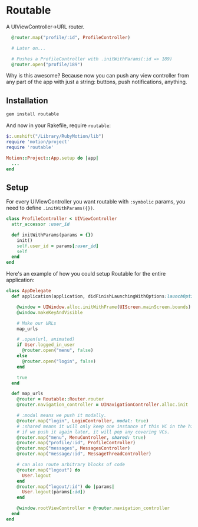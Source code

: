 # Routable
A UIViewController->URL router.

```ruby
  @router.map("profile/:id", ProfileController)

  # Later on...

  # Pushes a ProfileController with .initWithParams(:id => 189)
  @router.open("profile/189")
```

Why is this awesome? Because now you can push any view controller from any part of the app with just a string: buttons, push notifications, anything.

## Installation

```ruby
gem install routable
```

And now in your Rakefile, require `routable`:

```ruby
$:.unshift("/Library/RubyMotion/lib")
require 'motion/project'
require 'routable'

Motion::Project::App.setup do |app|
  ...
end
```

## Setup

For every UIViewController you want routable with `:symbolic` params, you need to define `.initWithParams({})`.

```ruby
class ProfileController < UIViewController
  attr_accessor :user_id

  def initWithParams(params = {})
    init()
    self.user_id = params[:user_id]
    self
  end
end
```

Here's an example of how you could setup Routable for the entire application:

```ruby
class AppDelegate
  def application(application, didFinishLaunchingWithOptions:launchOptions)

    @window = UIWindow.alloc.initWithFrame(UIScreen.mainScreen.bounds)
    @window.makeKeyAndVisible

    # Make our URLs
    map_urls

    # .open(url, animated)
    if User.logged_in_user
      @router.open("menu", false)
    else
      @router.open("login", false)
    end

    true
  end

  def map_urls
    @router = Routable::Router.router
    @router.navigation_controller = UINavigationController.alloc.init

    # :modal means we push it modally.
    @router.map("login", LoginController, modal: true)
    # :shared means it will only keep one instance of this VC in the hierarchy;
    # if we push it again later, it will pop any covering VCs.
    @router.map("menu", MenuController, shared: true)
    @router.map("profile/:id", ProfileController)
    @router.map("messages", MessagesController)
    @router.map("message/:id", MessageThreadController)

    # can also route arbitrary blocks of code
    @router.map("logout") do
      User.logout
    end
    @router.map("logout/:id") do |params|
      User.logout(params[:id])
    end

    @window.rootViewController = @router.navigation_controller
  end
end
```
